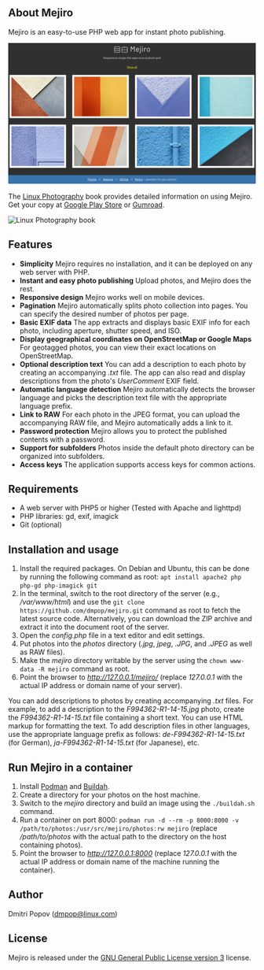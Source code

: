 ## About Mejiro

Mejiro is an easy-to-use PHP web app for instant photo publishing.

<img src="mejiro.png" alt="Mejiro">

The [Linux Photography](https://gumroad.com/l/linux-photography) book provides detailed information on using Mejiro. Get your copy at [Google Play Store](https://play.google.com/store/books/details/Dmitri_Popov_Linux_Photography?id=cO70CwAAQBAJ) or [Gumroad](https://gumroad.com/l/linux-photography).

<img src="https://i.imgur.com/qP9Z9mQ.jpg" title="Linux Photography book" width="200"/>

## Features

- **Simplicity** Mejiro requires no installation, and it can be deployed on any web server with PHP.
- **Instant and easy photo publishing** Upload photos, and Mejiro does the rest.
- **Responsive design** Mejiro works well on mobile devices.
- **Pagination** Mejiro automatically splits photo collection into pages. You can specify the desired number of photos per page.
- **Basic EXIF data** The app extracts and displays basic EXIF info for each photo, including aperture, shutter speed, and ISO.
- **Display geographical coordinates on OpenStreetMap or Google Maps** For geotagged photos, you can view their exact locations on OpenStreetMap.
- **Optional description text** You can add a description to each photo by creating an accompanying *.txt* file. The app can also read and display descriptions from the photo's *UserComment* EXIF field.
- **Automatic language detection** Mejiro automatically detects the browser language and picks the description text file with the appropriate language prefix.
- **Link to RAW** For each photo in the JPEG format, you can upload the accompanying RAW file, and Mejiro automatically adds a link to it.
- **Password protection** Mejiro allows you to protect the published contents with a password.
- **Support for subfolders** Photos inside the default photo directory can be organized into subfolders.
- **Access keys** The application supports access keys for common actions.

## Requirements

* A web server with PHP5 or higher (Tested with Apache and lighttpd)
* PHP libraries: gd, exif, imagick
* Git (optional)

## Installation and usage

1. Install the required packages. On Debian and Ubuntu, this can be done by running the following command as root: `apt install apache2 php php-gd php-imagick git`
2. In the terminal, switch to the root directory of the server (e.g., */var/www/html*) and use the `git clone https://github.com/dmpop/mejiro.git` command as root to fetch the latest source code. Alternatively, you can download the ZIP archive and extract it into the document root of the server.
3. Open the *config.php* file in a text editor and edit settings.
4. Put photos into the *photos* directory (*.jpg*, *jpeg*, *.JPG*, and *.JPEG* as well as RAW files).
5. Make the *mejiro* directory writable by the server using the `chown www-data -R mejiro` command as root.
6. Point the browser to *http://127.0.0.1/mejiro/* (replace *127.0.0.1* with the actual IP address or domain name of your server).

You can add descriptions to photos by creating accompanying *.txt* files. For example, to add a description to the *F994362-R1-14-15.jpg* photo, create the *F994362-R1-14-15.txt* file containing a short text. You can use HTML markup for formatting the text. To add description files in other languages, use the appropriate language prefix as follows: *de-F994362-R1-14-15.txt* (for German), *ja-F994362-R1-14-15.txt* (for Japanese), etc.

## Run Mejiro in a container

1. Install [Podman](https://podman.io) and [Buildah](https://buildah.io).
2. Create a directory for your photos on the host machine.
3. Switch to the _mejiro_ directory and build an image using the `./buildah.sh` command.
4. Run a container on port 8000: `podman run -d --rm -p 8000:8000 -v /path/to/photos:/usr/src/mejiro/photos:rw mejiro` (replace _/path/to/photos_ with the actual path to the directory on the host containing photos).
5. Point the browser to _http://127.0.0.1:8000_ (replace _127.0.0.1_ with the actual IP address or domain name of the machine running the container).

## Author

Dmitri Popov ([dmpop@linux.com](mailto:dmpop@linux.com))

## License

Mejiro is released under the [GNU General Public License version 3](http://www.gnu.org/licenses/gpl-3.0.en.html) license.
